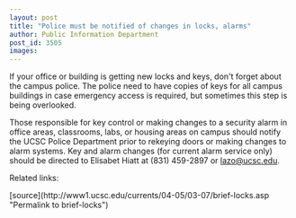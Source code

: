 ```yaml
---
layout: post
title: "Police must be notified of changes in locks, alarms"
author: Public Information Department
post_id: 3505
images:
---
```


<a name="content" id="content"></a>
<p>
  If your office or building is getting new locks and keys, don't forget about the campus police. The police need to have copies of keys for all campus buildings in case emergency access is required, but sometimes this step is being overlooked.
</p>
<p>
  Those responsible for key control or making changes to a security alarm in office areas, classrooms, labs, or housing areas on campus should notify the UCSC Police Department prior to rekeying doors or making changes to alarm systems. Key and alarm changes (for current alarm service only) should be directed to Elisabet Hiatt at (831) 459-2897 or <a href="mailto:lazo@ucsc.edu">lazo@ucsc.edu</a>.
</p>
<p>
  Related links:
</p>
[source](http://www1.ucsc.edu/currents/04-05/03-07/brief-locks.asp "Permalink to brief-locks")
